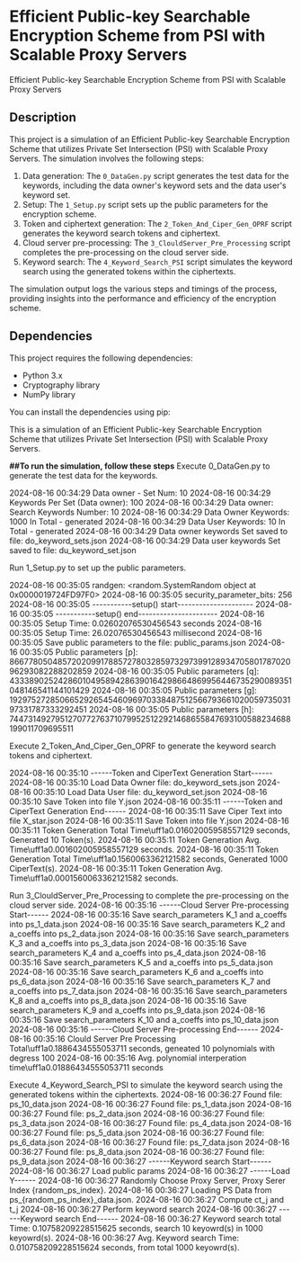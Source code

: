 # Efficient Public-key Searchable Encryption Scheme from PSI with Scalable Proxy Servers
Efficient Public-key Searchable Encryption Scheme from PSI with Scalable Proxy Servers
## Description

This project is a simulation of an Efficient Public-key Searchable Encryption Scheme that utilizes Private Set Intersection (PSI) with Scalable Proxy Servers. The simulation involves the following steps:

1. Data generation: The `0_DataGen.py` script generates the test data for the keywords, including the data owner's keyword sets and the data user's keyword set.
2. Setup: The `1_Setup.py` script sets up the public parameters for the encryption scheme.
3. Token and ciphertext generation: The `2_Token_And_Ciper_Gen_OPRF` script generates the keyword search tokens and ciphertext.
4. Cloud server pre-processing: The `3_ClouldServer_Pre_Processing` script completes the pre-processing on the cloud server side.
5. Keyword search: The `4_Keyword_Search_PSI` script simulates the keyword search using the generated tokens within the ciphertexts.

The simulation output logs the various steps and timings of the process, providing insights into the performance and efficiency of the encryption scheme.

## Dependencies

This project requires the following dependencies:
- Python 3.x
- Cryptography library
- NumPy library

You can install the dependencies using pip:

This is a simulation of an Efficient Public-key Searchable Encryption Scheme that utilizes Private Set Intersection (PSI) with Scalable Proxy Servers.

**##To run the simulation, follow these steps**
Execute 0_DataGen.py to generate the test data for the keywords.

2024-08-16 00:34:29 Data owner - Set Num: 10
2024-08-16 00:34:29 Keywords Per Set (Data owner): 100
2024-08-16 00:34:29 Data owner: Search Keywords Number: 10
2024-08-16 00:34:29 Data Owner Keywords: 1000 In Total - generated
2024-08-16 00:34:29 Data User Keywords: 10 In Total - generated
2024-08-16 00:34:29 Data owner keywords Set saved to file: do_keyword_sets.json
2024-08-16 00:34:29 Data user keywords Set saved to file: du_keyword_set.json


Run 1_Setup.py to set up the public parameters.

2024-08-16 00:35:05 randgen: <random.SystemRandom object at 0x0000019724FD97F0>
2024-08-16 00:35:05 security_parameter_bits: 256
2024-08-16 00:35:05 -----------setup() start---------------------
2024-08-16 00:35:05 -----------setup() end----------------------
2024-08-16 00:35:05 Setup Time: 0.02602076530456543 seconds
2024-08-16 00:35:05 Setup Time: 26.02076530456543 millisecond
2024-08-16 00:35:05 Save public parameters to the file: public_params.json
2024-08-16 00:35:05 Public parameters [p]: 86677805048572020991788572780328597329739912893470580178702096293082288202859
2024-08-16 00:35:05 Public parameters [q]: 43338902524286010495894286390164298664869956446735290089351048146541144101429
2024-08-16 00:35:05 Public parameters [g]: 19297527285066529265454609697033848751256679366102005973503197331787333292451
2024-08-16 00:35:05 Public parameters [h]: 7447314927951270772763710799525122921468655847693100588234688199011709695511



Execute 2_Token_And_Ciper_Gen_OPRF to generate the keyword search tokens and ciphertext.

2024-08-16 00:35:10 ------Token and CiperText Generation Start------
2024-08-16 00:35:10 Load Data Owner file: do_keyword_sets.json
2024-08-16 00:35:10 Load Data User file: du_keyword_set.json
2024-08-16 00:35:10 Save Token into file Y.json
2024-08-16 00:35:11 ------Token and CiperText Generation End------
2024-08-16 00:35:11 Save Ciper Text into file X_star.json
2024-08-16 00:35:11 Save Token into file Y.json
2024-08-16 00:35:11 Token Generation Total Time\uff1a0.01602005958557129 seconds, Generated 10 Token(s).
2024-08-16 00:35:11 Token Generation Avg. Time\uff1a0.001602005958557129 seconds.
2024-08-16 00:35:11 Token Generation Total Time\uff1a0.1560063362121582 seconds, Generated 1000 CiperText(s).
2024-08-16 00:35:11 Token Generation Avg. Time\uff1a0.0001560063362121582 seconds.

Run 3_ClouldServer_Pre_Processing to complete the pre-processing on the cloud server side.
2024-08-16 00:35:16 ------Cloud Server Pre-processing Start------
2024-08-16 00:35:16 Save search_parameters K_1 and a_coeffs into ps_1_data.json
2024-08-16 00:35:16 Save search_parameters K_2 and a_coeffs into ps_2_data.json
2024-08-16 00:35:16 Save search_parameters K_3 and a_coeffs into ps_3_data.json
2024-08-16 00:35:16 Save search_parameters K_4 and a_coeffs into ps_4_data.json
2024-08-16 00:35:16 Save search_parameters K_5 and a_coeffs into ps_5_data.json
2024-08-16 00:35:16 Save search_parameters K_6 and a_coeffs into ps_6_data.json
2024-08-16 00:35:16 Save search_parameters K_7 and a_coeffs into ps_7_data.json
2024-08-16 00:35:16 Save search_parameters K_8 and a_coeffs into ps_8_data.json
2024-08-16 00:35:16 Save search_parameters K_9 and a_coeffs into ps_9_data.json
2024-08-16 00:35:16 Save search_parameters K_10 and a_coeffs into ps_10_data.json
2024-08-16 00:35:16 ------Cloud Server Pre-processing End------
2024-08-16 00:35:16 Clould Server Pre Processing Total\uff1a0.1886434555053711 seconds, geneated 10 polynomials with degress 100
2024-08-16 00:35:16 Avg. polynomial interperation time\uff1a0.01886434555053711 seconds


Execute 4_Keyword_Search_PSI to simulate the keyword search using the generated tokens within the ciphertexts.
2024-08-16 00:36:27 Found file: ps_10_data.json
2024-08-16 00:36:27 Found file: ps_1_data.json
2024-08-16 00:36:27 Found file: ps_2_data.json
2024-08-16 00:36:27 Found file: ps_3_data.json
2024-08-16 00:36:27 Found file: ps_4_data.json
2024-08-16 00:36:27 Found file: ps_5_data.json
2024-08-16 00:36:27 Found file: ps_6_data.json
2024-08-16 00:36:27 Found file: ps_7_data.json
2024-08-16 00:36:27 Found file: ps_8_data.json
2024-08-16 00:36:27 Found file: ps_9_data.json
2024-08-16 00:36:27 ------Keyword search Start------
2024-08-16 00:36:27 Load public params
2024-08-16 00:36:27 ------Load Y------
2024-08-16 00:36:27 Randomly Choose Proxy Server, Proxy Serer Index {random_ps_index}.
2024-08-16 00:36:27 Loading PS Data from ps_{random_ps_index}_data.json.
2024-08-16 00:36:27 Compute ct_j and t_j
2024-08-16 00:36:27 Perform keyword search
2024-08-16 00:36:27 ------Keyword search End------
2024-08-16 00:36:27 Keyword search total Time: 0.10758209228515625 seconds, search 10 keyowrd(s) in 1000 keyowrd(s).
2024-08-16 00:36:27 Avg. Keyword search Time: 0.010758209228515624 seconds, from total 1000 keyowrd(s).
